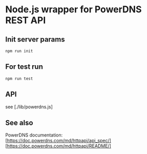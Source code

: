 # Node.js wrapper for PowerDNS REST API


## Init server params

    npm run init


## For test run

    npm run test


## API
see [./lib/powerdns.js]

## See also
PowerDNS documentation:  
 [https://doc.powerdns.com/md/httpapi/api_spec/]  
 [https://doc.powerdns.com/md/httpapi/README/]  

